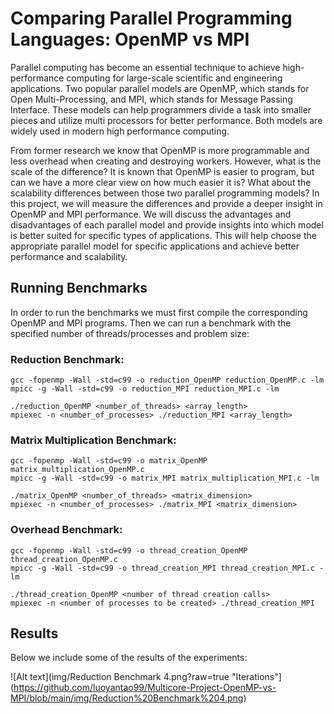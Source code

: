 # Comparing Parallel Programming Languages: OpenMP vs MPI

Parallel computing has become an essential technique to achieve high-performance computing for large-scale scientific and engineering applications. Two popular parallel models are OpenMP, which stands for Open Multi-Processing, and MPI, which stands for Message Passing Interface. These models can help programmers divide a task into smaller pieces and utilize multi processors for better performance. Both models are widely used in modern high performance computing. 

From former research we know that OpenMP is more programmable and less overhead when creating and destroying workers. However, what is the scale of the difference? It is known that OpenMP is easier to program, but can we have a more clear view on how much easier it is? What about the scalability differences between those two parallel programming models? In this project, we will measure the differences and provide a deeper insight in OpenMP and MPI performance. We will discuss the advantages and disadvantages of each parallel model and provide insights into which model is better suited for specific types of applications. This will help choose the appropriate parallel model for specific applications and achieve better performance and scalability. 


## Running Benchmarks

In order to run the benchmarks we must first compile the corresponding OpenMP and MPI programs. Then we can run a benchmark with the specified number of threads/processes and problem size:

### Reduction Benchmark: 
```
gcc -fopenmp -Wall -std=c99 -o reduction_OpenMP reduction_OpenMP.c -lm
mpicc -g -Wall -std=c99 -o reduction_MPI reduction_MPI.c -lm
```
```
./reduction_OpenMP <number_of_threads> <array_length>
mpiexec -n <number_of_processes> ./reduction_MPI <array_length>
```

### Matrix Multiplication Benchmark: 
```
gcc -fopenmp -Wall -std=c99 -o matrix_OpenMP matrix_multiplication_OpenMP.c
mpicc -g -Wall -std=c99 -o matrix_MPI matrix_multiplication_MPI.c -lm
```
```
./matrix_OpenMP <number_of_threads> <matrix_dimension>
mpiexec -n <number_of_processes> ./matrix_MPI <matrix_dimension>
```

### Overhead Benchmark: 
```
gcc -fopenmp -Wall -std=c99 -o thread_creation_OpenMP thread_creation_OpenMP.c
mpicc -g -Wall -std=c99 -o thread_creation_MPI thread_creation_MPI.c -lm
```
```
./thread_creation_OpenMP <number of thread creation calls>
mpiexec -n <number of processes to be created> ./thread_creation_MPI
```

## Results

Below we include some of the results of the experiments:

![Alt text](img/Reduction Benchmark 4.png?raw=true "Iterations"](https://github.com/luoyantao99/Multicore-Project-OpenMP-vs-MPI/blob/main/img/Reduction%20Benchmark%204.png)

